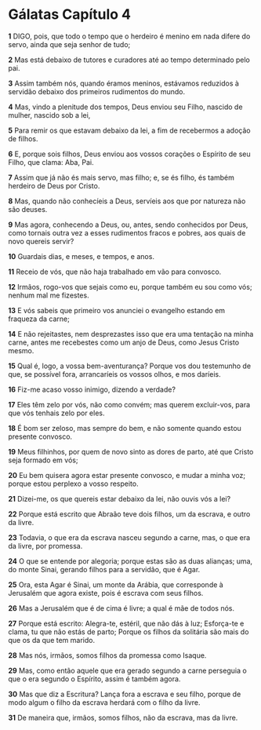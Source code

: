 # Gálatas Capítulo 4

**1** 	DIGO, pois, que todo o tempo que o herdeiro é menino em nada difere do servo, ainda que seja senhor de tudo;

**2** 	Mas está debaixo de tutores e curadores até ao tempo determinado pelo pai.

**3** 	Assim também nós, quando éramos meninos, estávamos reduzidos à servidão debaixo dos primeiros rudimentos do mundo.

**4** 	Mas, vindo a plenitude dos tempos, Deus enviou seu Filho, nascido de mulher, nascido sob a lei,

**5** 	Para remir os que estavam debaixo da lei, a fim de recebermos a adoção de filhos.

**6** 	E, porque sois filhos, Deus enviou aos vossos corações o Espírito de seu Filho, que clama: Aba, Pai.

**7** 	Assim que já não és mais servo, mas filho; e, se és filho, és também herdeiro de Deus por Cristo.

**8** 	Mas, quando não conhecíeis a Deus, servíeis aos que por natureza não são deuses.

**9** 	Mas agora, conhecendo a Deus, ou, antes, sendo conhecidos por Deus, como tornais outra vez a esses rudimentos fracos e pobres, aos quais de novo quereis servir?

**10** 	Guardais dias, e meses, e tempos, e anos.

**11** 	Receio de vós, que não haja trabalhado em vão para convosco.

**12** 	Irmãos, rogo-vos que sejais como eu, porque também eu sou como vós; nenhum mal me fizestes.

**13** 	E vós sabeis que primeiro vos anunciei o evangelho estando em fraqueza da carne;

**14** 	E não rejeitastes, nem desprezastes isso que era uma tentação na minha carne, antes me recebestes como um anjo de Deus, como Jesus Cristo mesmo.

**15** 	Qual é, logo, a vossa bem-aventurança? Porque vos dou testemunho de que, se possível fora, arrancaríeis os vossos olhos, e mos daríeis.

**16** 	Fiz-me acaso vosso inimigo, dizendo a verdade?

**17** 	Eles têm zelo por vós, não como convém; mas querem excluir-vos, para que vós tenhais zelo por eles.

**18** 	É bom ser zeloso, mas sempre do bem, e não somente quando estou presente convosco.

**19** 	Meus filhinhos, por quem de novo sinto as dores de parto, até que Cristo seja formado em vós;

**20** 	Eu bem quisera agora estar presente convosco, e mudar a minha voz; porque estou perplexo a vosso respeito.

**21** 	Dizei-me, os que quereis estar debaixo da lei, não ouvis vós a lei?

**22** 	Porque está escrito que Abraão teve dois filhos, um da escrava, e outro da livre.

**23** 	Todavia, o que era da escrava nasceu segundo a carne, mas, o que era da livre, por promessa.

**24** 	O que se entende por alegoria; porque estas são as duas alianças; uma, do monte Sinai, gerando filhos para a servidão, que é Agar.

**25** 	Ora, esta Agar é Sinai, um monte da Arábia, que corresponde à Jerusalém que agora existe, pois é escrava com seus filhos.

**26** 	Mas a Jerusalém que é de cima é livre; a qual é mãe de todos nós.

**27** 	Porque está escrito: Alegra-te, estéril, que não dás à luz; Esforça-te e clama, tu que não estás de parto; Porque os filhos da solitária são mais do que os da que tem marido.

**28** 	Mas nós, irmãos, somos filhos da promessa como Isaque.

**29** 	Mas, como então aquele que era gerado segundo a carne perseguia o que o era segundo o Espírito, assim é também agora.

**30** 	Mas que diz a Escritura? Lança fora a escrava e seu filho, porque de modo algum o filho da escrava herdará com o filho da livre.

**31** 	De maneira que, irmãos, somos filhos, não da escrava, mas da livre.

